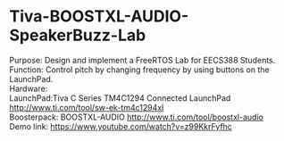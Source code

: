 # Tiva-BOOSTXL-AUDIO-SpeakerBuzz-Lab <br>
Purpose: Design and implement a FreeRTOS Lab for EECS388 Students.<br>
Function: Control pitch by changing frequency by using buttons on the LaunchPad.<br>
Hardware: <br>
  LaunchPad:Tiva C Series TM4C1294 Connected LaunchPad http://www.ti.com/tool/sw-ek-tm4c1294xl <br>
  Boosterpack: BOOSTXL-AUDIO http://www.ti.com/tool/boostxl-audio <br>
Demo link: https://www.youtube.com/watch?v=z99KkrFyfhc <br>
